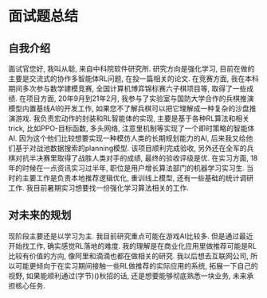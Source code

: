 # 面试题总结

## 自我介绍

面试官您好, 我叫从聪, 来自中科院软件研究所. 研究方向是强化学习, 目前在做的主要是交流式的协作多智能体RL问题, 在投一篇相关的论文. 在竞赛方面, 我在本科期间多次参与数学建模竞赛, 全国计算机博弈锦标赛六子棋项目等, 取得了一些成绩. 
在项目方面, 20年9月到21年2月, 我参与了实验室与国防大学合作的兵棋推演模型内置基线AI的开发工作, 如果您不了解兵棋可以把它理解成一种复杂的沙盘推演游戏. 我负责宏动作的封装和RL智能体的实现, 主要是基于各种RL算法和相关trick, 比如PPO-目标函数, 多头网络, 注意里机制等实现了一个即时策略的智能体AI. 因为这个他们比较想要实现一种模仿人类的长期规划能力的AI, 后来我又给他们基于对战池数据搜索的planning模型. 该项目顺利完成验收, 另外还在全军的兵棋对抗半决赛里取得了战胜人类对手的成绩, 最终的验收评级是优. 
在实习方面, 18年的时候在一点资讯实习过半年, 职位是用户增长算法部门的机器学习实习生. 当时的主要工作是负责本地推荐逻辑优化, 重训线上模型, 还有一些基础的统计调研工作.
我目前暑期实习想要找一份强化学习算法相关的工作.

## 对未来的规划

现阶段主要还是以学习为主. 我目前研究重点可能在游戏AI比较多. 但是通过最近开始找工作, 确实感觉RL落地的难度. 我的理解是在商业化应用里做推荐可能是RL比较有价值的方向, 像阿里和滴滴也都在做相关的研究. 我以后想去互联网公司, 所以可能更倾向于在实习期间接触一些RL做推荐的实际应用的系统, 拓展一下自己的视野, 如果能顺利通过(字节)()秋招的话, 还是想要能够彻底熟悉一块业务, 未来承担核心任务.
